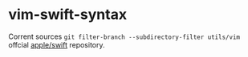 vim-swift-syntax
=========
Corrent sources `git filter-branch --subdirectory-filter utils/vim` offcial [apple/swift](https://github.com/apple/swift) repository.

